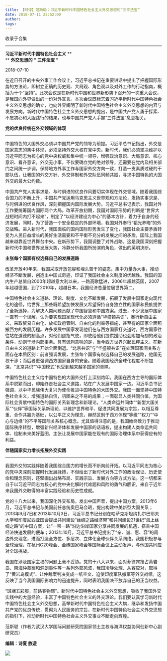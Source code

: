 ```yaml
---
title: 【时评】范斯聪：习近平新时代中国特色社会主义外交思想的“三件法宝”
date: 2018-07-11 22:52:00
author: 
tags: 
---
```



收录于合集

  

****

**习近平新时代中国特色社会主义** **  
** **外交思想的** **“** **三件法宝** **”**

2018-07-10

在近日召开的中央外事工作会议上，习近平总书记在重要讲话中提出了把握国际形势的方法论，即树立正确的历史观、大局观、角色观以及对外工作的行动指南，概括为十个“坚持”。此次会议是在新时代中国和世界新形势下召开的一次重大会议，是我国向外界做出的一份对外宣言。本次会议既标志着习近平新时代中国特色社会主义外交思想的确立，也向外界阐明了新时代中国特色社会主义外交思想的内容与发展方向。新时代中国特色社会主义外交思想的提出，是中国共产党人勇于探索、不忘初心和大胆践行的结果，也与中国共产党人手握“三件法宝”息息相关。

**党的优良传统在外交领域的体现**

 ****

中国特色的大国外交必须以中国共产党的领导为前提。习近平总书记指出，外交是国家意志的集中体现，必须坚持外交大权在党中央。新时代，我们必须坚决维护以习近平同志为核心的党中央权威和集中统一领导，增强政治意识、大局意识、核心意识、看齐意识。外交无小事，不仅要确立党的绝对领导，还需要在党内及相关部门之间统一步调，保持地方外事工作与国家外交方向一致，打造一支素质过硬的干部队伍，让我国的外交方针、外交体制和外交队伍同频共振，寻求中国特色的大国外交的最大公约数。

中国共产党人实事求是、与时俱进的优良作风要切实体现在外交领域。随着我国综合国力的不断上升，中国共产党运用马克思主义世界观和方法论，发扬实事求是、与时俱进的优良作风，深刻把握国内国际发展大势。习近平总书记表示，我国对外工作要统筹国内国际两个大局。改革开放初期，我国对国际形势的判断是“世界大战短时间内打不起来”，制定了“以经济建设为中心”的基本方针，着力于自身的经济发展，同时，为了营造一个安全稳定的外部环境，我国对外奉行“韬光养晦”的外交战略。进入新时代，我国面临的国内国际形势发生了变化，我国社会主要矛盾转变为人民日益增长的美好生活需要和不平衡不充分的发展之间的矛盾，国际上我国越来越靠近世界舞台中央。在新形势下，我国调整了对外战略。这是我国深刻把握新时代中国和世界发展大势，冷静分析我国所扮演的角色，做出的英明决断。

**主张每个国家有权选择自己的发展道路**

改革开放40年来，我国采取开放包容和埋头苦干的姿态，集中力量办大事，推动经济不断发展，创造出中国式奇迹，印证了我国社会主义制度的优越性。我国的国内生产总值自2000年超越意大利以来，一路高歌猛进，2006年超越英国，2007年超越德国，到了2010年，超越日本，我国经济总量位居世界第二。

中国特色社会主义道路、理论、制度、文化不断发展，拓展了发展中国家走向现代化的途径，给世界上那些既希望加快发展又希望保持自身独立性的国家和民族提供了全新选择，为解决人类问题贡献了中国智慧和中国方案。过去，不少发展中国家一直有一个误解，认为要实现国家现代化必须遵循“华盛顿共识”，奉行新自由主义，采取贸易自由化、放松政府管制、自由化的利率等措施，甚至有的国家全面照搬西方的发展历程。许多发展中国家发现他们在与西方国家打交道时，西方国家往往站在道德的制高点，对他们颐指气使，即使给他们提供援助也会附加苛刻的政治条件，动则干涉内部事务。具有讽刺意味的是，当今西方世界兴起民粹主义，在新自由主义的道路上开始全面倒退。“北京共识”与“华盛顿共识”在处理国家间关系方面存在本质区别：前者强调发展，主张每个国家有权选择自己的发展道路，他国无权干涉；而后者更强调西方国家自身的安全。随着我国经济全球化程度不断加深，“北京共识”“中国模式”也受到越来越多国家的青睐。

中国特色社会主义给中国特色的大国外交打上深刻烙印。我国在西方主导的国际体系中脱颖而出，却始终走社会主义道路，站在广大发展中国家一边。习近平总书记强调，以中华民族伟大复兴为使命推进中国特色的大国外交。我国一面坚持中国特色社会主义，增强道路自信，巩固来之不易的成果；一面彰显人类共同价值，为国际社会贡献中国特色的国际关系新理念和新理论。“人类命运共同体”“新型大国关系”“伙伴”等国际关系新理论，以维护世界和平、促进共同发展为宗旨，以相互尊重、合作共赢为基础，以公平正义为理念，赫然区别于西方体现“等级”“权力”“中心与边缘”的不平等国际关系核心概念。尤其值得注意的是，我国始终致力于推动国际秩序转型，增强新兴经济体和发展中国家的话语权，提出构建人类命运共同体、绘制未来美好蓝图，主张让发展中国家能在现有的国际治理体系中获得应有的利益。

**伴随国家实力增长拓展外交实践**

 ****

我国外交的实践伴随着我国综合国力的增长而不断向前开拓。以习近平同志为核心的党中央深刻把握时代发展脉搏，不但给出了新时代对外工作的政治保证、历史使命和理念原则，还擘画出战略布局、实践宗旨、发展方向等方式方法。这一切都来自于以习近平同志为核心的党中央化解时代难题和风险的勇气和胆识，来自于近年来我国外交取得的丰富实践经验和历史性成就。

党的十八大以来，我国深化外交布局，发出中国声音，提出中国方案。2013年6月，习近平总书记与美国前任总统奥巴马会晤，提出构建中美新型大国关系；2013年9月7日和2013年10月3日，习近平总书记分别在哈萨克斯坦纳扎尔巴耶夫大学和印度尼西亚国会提出共同建设“丝绸之路经济带”和共同建设21世纪“海上丝绸之路”的中国方案，让“一带一路”沿边沿岸国家分享共同发展的机遇，搭乘中国经济快速发展的便车；2013年10月，习近平总书记提出了“亲、诚、惠、容”的周边外交理念，进而打造全方位、多层次、立体化全球伙伴关系网络。我国积极参与全球治理，在杭州G20峰会、金砖国家峰会等国际会议上主动发声，与他国共同应对全球挑战。

我国在涉及国家主权的问题上毫不妥协。党的十八大以来，面对菲律宾抢占黄岩岛、南海仲裁案和洞朗事件等一系列外部风波，我国冷静处理、从容应对，取得了“黄岩岛模式”、让仲裁案判决变成一纸空文、迫使印度军队撤军等外交战绩。这反映了当今我国国际影响力的迅速提升，同时表明我国决不放弃自己的正当权益。

“斑斓五彩服，前路春物熙”。新时代中国特色社会主义外交思想，吸收了我国外交实践中的大量经验，丰富了中国特色社会主义的外交理论。我们要认真学习新时代中国特色社会主义外交思想，高举新时代中国特色社会主义大旗，继承和发扬中国共产党的优良传统，贯彻为人民服务的宗旨，在新时代中国特色社会主义外交思想的指引下，推动新时代中国特色社会主义外交事业不断走向辉煌。

范斯聪（作者为武汉大学国际问题研究院国家领土主权与海洋权益协同创新中心副研究员）

  

  

 **编辑：诗夏 敖遊**  

  

<img src='/images/3672/2.gif' width='auto' />

  

